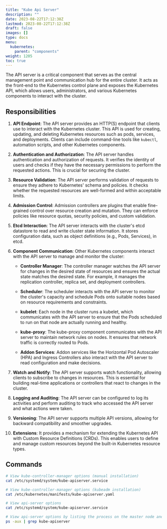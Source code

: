 ```yaml
---
title: "Kube Api Server"
description: ""
date: 2023-08-22T17:12:38Z
lastmod: 2023-08-22T17:12:38Z
draft: false
images: []
type: docs
menu:
  kubernetes:
    parent: "components"
weight: 1205
toc: true
---
```


The API server is a critical component that serves as the central management point and communication hub for the entire cluster. It acts as the front-end to the Kubernetes control plane and exposes the Kubernetes API, which allows users, administrators, and various Kubernetes components to interact with the cluster. 

## Responsibilities

1. **API Endpoint**: The API server provides an HTTP(S) endpoint that clients use to interact with the Kubernetes cluster. This API is used for creating, updating, and deleting Kubernetes resources such as pods, services, and deployments. Clients can include command-line tools like `kubectl`, automation scripts, and other Kubernetes components.

2. **Authentication and Authorization**: The API server handles authentication and authorization of requests. It verifies the identity of users and checks if they have the necessary permissions to perform the requested actions. This is crucial for securing the cluster.

3. **Resource Validation**: The API server performs validation of requests to ensure they adhere to Kubernetes' schema and policies. It checks whether the requested resources are well-formed and within acceptable limits.

4. **Admission Control**: Admission controllers are plugins that enable fine-grained control over resource creation and mutation. They can enforce policies like resource quotas, security policies, and custom validation.

5. **Etcd Interaction**: The API server interacts with the cluster's etcd datastore to read and write cluster state information. It stores configuration data, such as object definitions (e.g., Pods, Services), in etcd.

6. **Component Communication**: Other Kubernetes components interact with the API server to manage and monitor the cluster:

   - **Controller Manager**: The controller manager watches the API server for changes in the desired state of resources and ensures the actual state matches the desired state. For example, it manages the replication controller, replica set, and deployment controllers.

   - **Scheduler**: The scheduler interacts with the API server to monitor the cluster's capacity and schedule Pods onto suitable nodes based on resource requirements and constraints.

   - **kubelet**: Each node in the cluster runs a kubelet, which communicates with the API server to ensure that the Pods scheduled to run on that node are actually running and healthy.

   - **kube-proxy**: The kube-proxy component communicates with the API server to maintain network rules on nodes. It ensures that network traffic is correctly routed to Pods.

   - **Addon Services**: Addon services like the Horizontal Pod Autoscaler (HPA) and Ingress Controllers also interact with the API server to read configuration and make decisions.

7. **Watch and Notify**: The API server supports watch functionality, allowing clients to subscribe to changes in resources. This is essential for building real-time applications or controllers that react to changes in the cluster.

8. **Logging and Auditing**: The API server can be configured to log its activities and perform auditing to track who accessed the API server and what actions were taken.

9. **Versioning**: The API server supports multiple API versions, allowing for backward compatibility and smoother upgrades.

10. **Extensions**: It provides a mechanism for extending the Kubernetes API with Custom Resource Definitions (CRDs). This enables users to define and manage custom resources beyond the built-in Kubernetes resource types.

## Commands

```bash
# View kube-controller-manager options (manual installation)
cat /etc/systemd/system/kube-apiserver.service

# View kube-controller-manager options (kubeadm installation)
cat /etc/kubernetes/manifests/kube-apiserver.yaml

# View api-server options
cat /etc/systemd/system/kube-apiserver.service

# View api-server options by listing the process on the master node and searching for kube-apiserver
ps -aux | grep kube-apiserver
```
